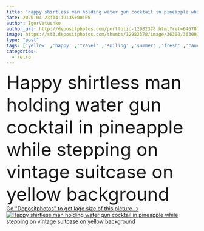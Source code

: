```yaml
---
title: 'happy shirtless man holding water gun cocktail in pineapple while stepping on vintage suitcase on yellow background'
date: 2020-04-23T14:19:35+00:00
author: IgorVetushko
author_url: http://depositphotos.com/portfolio-12982378.html?ref=64678756
image: https://st3.depositphotos.com/thumbs/12982378/image/36300/363001584/api_thumb_450.jpg?forcejpeg=true
type: "post"
tags: ['yellow' ,'happy' ,'travel' ,'smiling' ,'summer' ,'fresh' ,'caucasian' ,'food' ,'fruit' ,'man' ,'european' ,'drink' ,'retro' ,'vintage' ,'tropical' ,'beverage' ,'shirtless' ,'beach' ,'tourism' ,'half' ,'juice' ,'cocktail' ,'vacation' ,'sexy' ,'resort' ,'journey' ,'exotic' ,'luggage' ,'baggage' ,'trip' ,'tourist' ,'voyage' ,'torso' ,'suitcase' ,'weekend' ,'traveler' ,'summertime' ,'muscular' ,'pineapple' ,'looking at camera' ,'copy space' ,'one person' ,'Studio Shot' ,'young adult' ,'water gun' ,'travel bag' ,'cocktail umbrella' ,'mature content' ]
categories: 
  - retro
---
```

<div aling="center">
            <font size="60"> Happy shirtless man holding water gun cocktail in pineapple while stepping on vintage suitcase on yellow background</font>   
</div>
<div>
    <a href='https://depositphotos.com/363001584/stock-photo-happy-shirtless-man-holding-water.html?ref=64678756' target=_blank > Go "Depositphotos" to get lage size of this picture ->
        <img href='https://depositphotos.com/363001584/stock-photo-happy-shirtless-man-holding-water.html?ref=64678756' src='https://st3.depositphotos.com/12982378/36300/i/950/depositphotos_363001584-stock-photo-happy-shirtless-man-holding-water.jpg?forcejpeg=true' alt='Happy shirtless man holding water gun cocktail in pineapple while stepping on vintage suitcase on yellow background' >
    </a>
</div>
